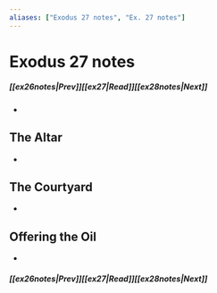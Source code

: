 ```yaml
---
aliases: ["Exodus 27 notes", "Ex. 27 notes"]
---
```

# Exodus 27 notes
##### <span class=arrow-left></span>[[ex26notes|Prev]]<span class=navigation-separator></span>[[ex27|Read]]<span class=navigation-separator></span>[[ex28notes|Next]]<span class=arrow-right></span>
- 
## The Altar
- 
## The Courtyard
- 
## Offering the Oil
- 
##### <span class=arrow-left></span>[[ex26notes|Prev]]<span class=navigation-separator></span>[[ex27|Read]]<span class=navigation-separator></span>[[ex28notes|Next]]<span class=arrow-right></span>